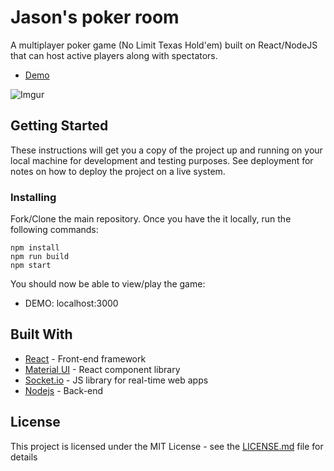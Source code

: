 # Jason's poker room

A multiplayer poker game (No Limit Texas Hold'em) built on React/NodeJS that can host active players along with spectators.

* [Demo](https://jason-poker.herokuapp.com/)

![Imgur](https://i.imgur.com/xVruPbG.png)

## Getting Started

These instructions will get you a copy of the project up and running on your local machine for development and testing purposes. See deployment for notes on how to deploy the project on a live system.

### Installing

Fork/Clone the main repository. Once you have the it locally, run the following commands:

```
npm install
npm run build
npm start
```
You should now be able to view/play the game:

* DEMO: localhost:3000


## Built With

* [React](https://reactjs.org/) - Front-end framework
* [Material UI](https://material-ui.com/) - React component library
* [Socket.io](https://socket.io/) - JS library for real-time web apps
* [Nodejs](https://nodejs.org/en/) - Back-end


## License

This project is licensed under the MIT License - see the [LICENSE.md](LICENSE.md) file for details
